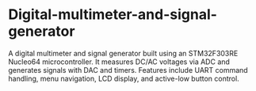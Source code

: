 # Digital-multimeter-and-signal-generator
A digital multimeter and signal generator built using an STM32F303RE Nucleo64 microcontroller. It measures DC/AC voltages via ADC and generates signals with DAC and timers. Features include UART command handling, menu navigation, LCD display, and active-low button control. 
